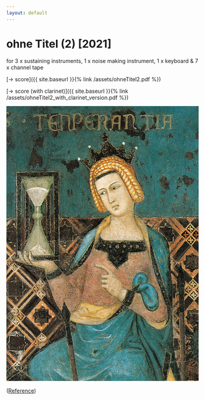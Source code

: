 ```yaml
---
layout: default
---
```



# ohne Titel (2) [2021]

for 3 x sustaining instruments, 1 x noise making instrument, 1 x keyboard & 7 x channel tape

[-> score]({{ site.baseurl }}{% link /assets/ohneTitel2.pdf %})

[-> score (with clarinet)]({{ site.baseurl }}{% link /assets/ohneTitel2_with_clarinet_version.pdf %})


<img id="standard-75" src="/assets/Ambrogio_Lorenzetti_002-detail-Temperance.jpg" alt="lorenzetti"/>

([Reference](https://de.m.wikipedia.org/wiki/Datei:Ambrogio_Lorenzetti_002-detail-Temperance.jpg))
